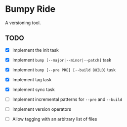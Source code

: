 Bumpy Ride
==========

A versioning tool.



## TODO

- [x] Implement the init task
- [x] Implement `bump [--major|--minor|--patch]` task
- [x] Implement `bump [--pre PRE] [--build BUILD]` task
- [x] Implement tag task
- [x] Implement sync task
- [ ] Implement incremental patterns for `--pre` and `--build`
- [ ] Implement version operators
- [ ] Allow tagging with an arbitrary list of files

